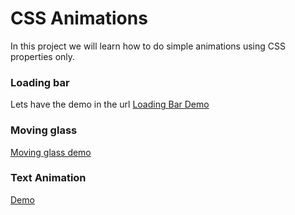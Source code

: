 # CSS Animations

In this project we will learn how to do simple animations using CSS properties only.

### Loading bar

Lets have the demo in the url [Loading Bar Demo](https://codepen.io/rgopi2win/pen/MqaBKm?editors=1100)

### Moving glass

[Moving glass demo](https://codepen.io/rgopi2win/pen/OoWwWj?editors=1100)

### Text Animation

[Demo](https://codepen.io/rgopi2win/pen/vzygqj?editors=1100)